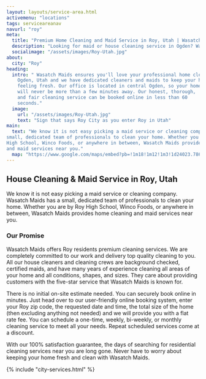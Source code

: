 ```yaml
---
layout: layouts/service-area.html
activemenu: "locations"
tags: serviceareanav
navurl: "roy"
meta:
  title: "Premium Home Cleaning and Maid Service in Roy, Utah | Wasatch Maids"
  description: "Looking for maid or house cleaning service in Ogden? Wasatch Maids is the company that offers the best cleaning services. Book your home cleaning in 60 seconds."
  socialimage: "/assets/images/Roy-Utah.jpg"
about:
  city: "Roy"
heading:
  intro: " Wasatch Maids ensures you'll love your professional home cleaners in
    Ogden, Utah and we have dedicated cleaners and maids to keep your home
    feeling fresh. Our office is located in central Ogden, so your home
    will never be more than a few minutes away. Our honest, thorough,
    and fair cleaning service can be booked online in less than 60
    seconds."
  image:
    url: "/assets/images/Roy-Utah.jpg"
    text: "Sign that says Roy City as you enter Roy in Utah"
main:
  text: "We know it is not easy picking a maid service or cleaning company. Wasatch Maids has a
small, dedicated team of professionals to clean your home. Whether you are by Roy
High School, Winco Foods, or anywhere in between, Wasatch Maids provides home cleaning
and maid services near you."
  map: "https://www.google.com/maps/embed?pb=!1m18!1m12!1m3!1d24023.78674430294!2d-112.06869546147824!3d41.17874861764967!2m3!1f0!2f0!3f0!3m2!1i1024!2i768!4f13.1!3m3!1m2!1s0x8753042f791bb86b%3A0xa759ce8e8ac2dbb7!2sRoy%2C%20UT!5e0!3m2!1sen!2sus!4v1613805983412!5m2!1sen!2sus"
---
```


<section class="section_text">
<div class="section_text-container">
<div class="text-content">

## House Cleaning & Maid Service in Roy, Utah

We know it is not easy picking a maid service or cleaning company. Wasatch Maids has a
small, dedicated team of professionals to clean your home. Whether you are by Roy
High School, Winco Foods, or anywhere in between, Wasatch Maids provides home cleaning
and maid services near you.

### Our Promise

Wasatch Maids offers Roy residents premium cleaning services. We are completely committed to our
work and delivery top quality cleaning to you. All our house cleaners and cleaning crews are background
checked, certified maids, and have many years of experience cleaning all areas of your home and all
conditions, shapes, and sizes. They care about providing customers with the five-star service that
Wasatch Maids is known for.

There is no initial on-site estimate needed. You can securely book online in minutes. Just head over to
our user-friendly online booking system, enter your Roy zip code, the requested date and time, the total
size of the home (then excluding anything not needed) and we will provide you with a flat rate fee.
You can schedule a one-time, weekly, bi-weekly, or monthly cleaning service to meet all your needs.
Repeat scheduled services come at a discount.

With our 100% satisfaction guarantee, the days of searching for residential cleaning services near you
are long gone. Never have to worry about keeping your home fresh and clean with Wasatch Maids.

{% include "city-services.html" %}
